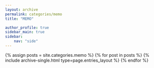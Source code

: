 ```yaml
---
layout: archive
permalink: categories/memo
title: "MEMO"

author_profile: true
sidebar_main: true
sidebar:
    nav: "side"
---
```


{% assign posts = site.categories.memo %}
{% for post in posts %} {% include archive-single.html type=page.entries_layout %} {% endfor %}